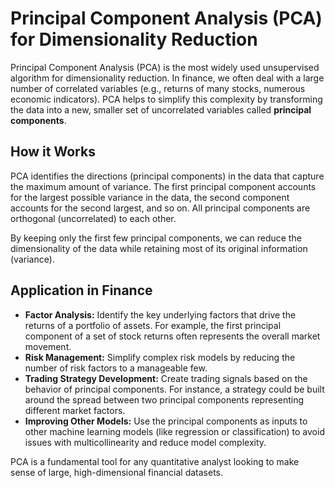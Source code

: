 # Principal Component Analysis (PCA) for Dimensionality Reduction

Principal Component Analysis (PCA) is the most widely used unsupervised algorithm for dimensionality reduction. In finance, we often deal with a large number of correlated variables (e.g., returns of many stocks, numerous economic indicators). PCA helps to simplify this complexity by transforming the data into a new, smaller set of uncorrelated variables called **principal components**.

## How it Works

PCA identifies the directions (principal components) in the data that capture the maximum amount of variance. The first principal component accounts for the largest possible variance in the data, the second component accounts for the second largest, and so on. All principal components are orthogonal (uncorrelated) to each other.

By keeping only the first few principal components, we can reduce the dimensionality of the data while retaining most of its original information (variance).

## Application in Finance

-   **Factor Analysis:** Identify the key underlying factors that drive the returns of a portfolio of assets. For example, the first principal component of a set of stock returns often represents the overall market movement.
-   **Risk Management:** Simplify complex risk models by reducing the number of risk factors to a manageable few.
-   **Trading Strategy Development:** Create trading signals based on the behavior of principal components. For instance, a strategy could be built around the spread between two principal components representing different market factors.
-   **Improving Other Models:** Use the principal components as inputs to other machine learning models (like regression or classification) to avoid issues with multicollinearity and reduce model complexity.

PCA is a fundamental tool for any quantitative analyst looking to make sense of large, high-dimensional financial datasets.
